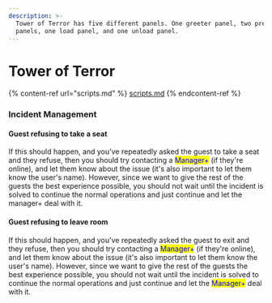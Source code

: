 ```yaml
---
description: >-
  Tower of Terror has five different panels. One greeter panel, two preshow
  panels, one load panel, and one unload panel.
---
```


# Tower of Terror

{% content-ref url="scripts.md" %}
[scripts.md](scripts.md)
{% endcontent-ref %}

### Incident Management

#### Guest refusing to take a seat

If this should happen, and you've repeatedly asked the guest to take a seat and they refuse, then you should try contacting a <mark style="color:blue;">Manager+</mark> (if they're online), and let them know about the issue (it's also important to let them know the user's name). However, since we want to give the rest of the guests the best experience possible, you should not wait until the incident is solved to continue the normal operations and just continue and let the manager+ deal with it.

#### Guest refusing to leave room

If this should happen, and you've repeatedly asked the guest to exit and they refuse, then you should try contacting a <mark style="color:blue;">Manager+</mark> (if they're online), and let them know about the issue (it's also important to let them know the user's name). However, since we want to give the rest of the guests the best experience possible, you should not wait until the incident is solved to continue the normal operations and just continue and let the <mark style="color:blue;">Manager+</mark> deal with it.
